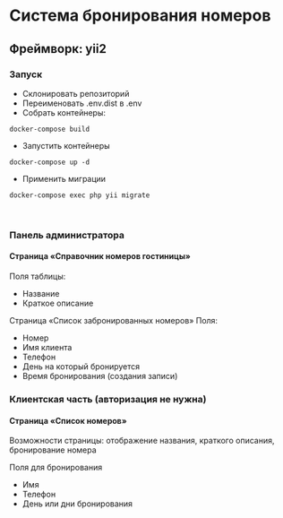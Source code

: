 # Система бронирования номеров
## Фреймворк: yii2

### Запуск
* Склонировать репозиторий
* Переименовать .env.dist в .env 
* Собрать контейнеры:
```
docker-compose build
```
* Запустить контейнеры
```
docker-compose up -d
```
* Применить миграции
```
docker-compose exec php yii migrate
```
&nbsp;  
### Панель администратора
#### Страница «Справочник номеров гостиницы»

Поля таблицы:
* Название
* Краткое описание

Страница «Список забронированных номеров»
Поля:
* Номер
* Имя клиента
* Телефон
* День на который бронируется
* Время бронирования (создания записи)

### Клиентская часть (авторизация не нужна)
#### Страница  «Список номеров» 

Возможности страницы: отображение названия, краткого описания,  бронирование номера

Поля для бронирования
* Имя
* Телефон
* День или дни бронирования
